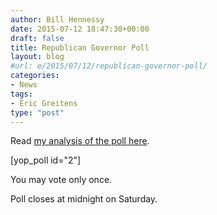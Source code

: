 ```yaml
---
author: Bill Hennessy
date: 2015-07-12 18:47:30+00:00
draft: false
title: Republican Governor Poll
layout: blog
#url: e/2015/07/12/republican-governor-poll/
categories:
- News
tags:
- Eric Greitens
type: "post"
---
```


Read [my analysis of the poll here](https://hennessysview.com/2015/07/19/analysis-of-2016-gop-governor-poll/).

[yop_poll id="2"]

You may vote only once.

Poll closes at midnight on Saturday.
